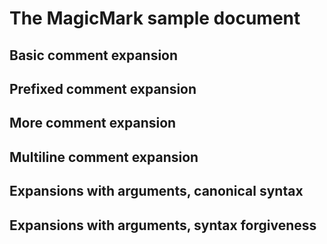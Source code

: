 # The MagicMark sample document

## Basic comment expansion

<!-- foo -->

## Prefixed comment expansion

<!-- mm.foo -->

## More comment expansion

<!-- bar -->

## Multiline comment expansion

<!-- qux -->

## Expansions with arguments, canonical syntax

<!-- baz {prefix: "👉 ", suffix: " 👈"} -->

## Expansions with arguments, syntax forgiveness

<!---// baz({prefix: "👉 ", suffix: " 👈"}) -->
